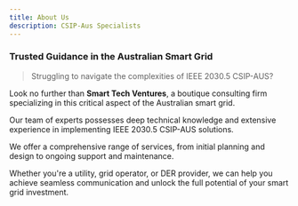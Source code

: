 ```yaml
---
title: About Us
description: CSIP-Aus Specialists
---
```



### Trusted Guidance in the Australian Smart Grid    

> Struggling to navigate the complexities of IEEE 2030.5 CSIP-AUS? 

Look no further than **Smart Tech Ventures**, a boutique consulting firm specializing in this critical aspect of the Australian smart grid.    

Our team of experts possesses deep technical knowledge and extensive experience in implementing IEEE 2030.5 CSIP-AUS solutions.     

We offer a comprehensive range of services, from initial planning and design to ongoing support and maintenance. 

Whether you're a utility, grid operator, or DER provider, we can help you achieve seamless communication and unlock the full potential of your smart grid investment.